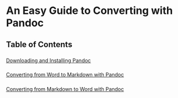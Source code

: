 # An Easy Guide to Converting with Pandoc
## Table of Contents
###
[Downloading and Installing Pandoc](download-pandoc.md)
###
[Converting from Word to Markdown with Pandoc](word-to-markdown.md)
###
[Converting from Markdown to Word with Pandoc](markdown-to-word.md)
###